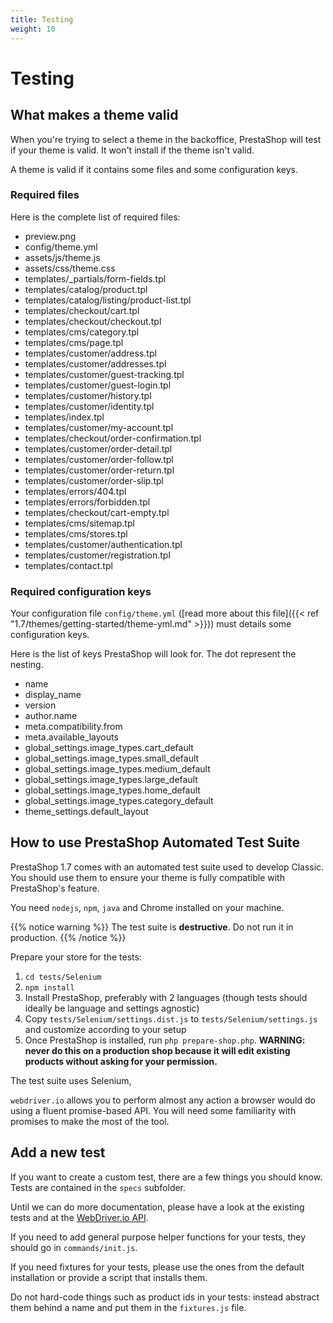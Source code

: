 ```yaml
---
title: Testing
weight: 10
---
```


# Testing

## What makes a theme valid

When you're trying to select a theme in the backoffice, PrestaShop will test if your theme is valid. It
won't install if the theme isn't valid.

A theme is valid if it contains some files and some configuration keys.

### Required files

Here is the complete list of required files:

* preview.png
* config/theme.yml
* assets/js/theme.js
* assets/css/theme.css
* templates/_partials/form-fields.tpl
* templates/catalog/product.tpl
* templates/catalog/listing/product-list.tpl
* templates/checkout/cart.tpl
* templates/checkout/checkout.tpl
* templates/cms/category.tpl
* templates/cms/page.tpl
* templates/customer/address.tpl
* templates/customer/addresses.tpl
* templates/customer/guest-tracking.tpl
* templates/customer/guest-login.tpl
* templates/customer/history.tpl
* templates/customer/identity.tpl
* templates/index.tpl
* templates/customer/my-account.tpl
* templates/checkout/order-confirmation.tpl
* templates/customer/order-detail.tpl
* templates/customer/order-follow.tpl
* templates/customer/order-return.tpl
* templates/customer/order-slip.tpl
* templates/errors/404.tpl
* templates/errors/forbidden.tpl
* templates/checkout/cart-empty.tpl
* templates/cms/sitemap.tpl
* templates/cms/stores.tpl
* templates/customer/authentication.tpl
* templates/customer/registration.tpl
* templates/contact.tpl

### Required configuration keys

Your configuration file `config/theme.yml` ([read more about this file]({{< ref "1.7/themes/getting-started/theme-yml.md" >}}))
must details some configuration keys.

Here is the list of keys PrestaShop will look for. The dot represent the nesting.

* name
* display_name
* version
* author.name
* meta.compatibility.from
* meta.available_layouts
* global_settings.image_types.cart_default
* global_settings.image_types.small_default
* global_settings.image_types.medium_default
* global_settings.image_types.large_default
* global_settings.image_types.home_default
* global_settings.image_types.category_default
* theme_settings.default_layout


## How to use PrestaShop Automated Test Suite

PrestaShop 1.7 comes with an automated test suite used to develop Classic. You should use them
to ensure your theme is fully compatible with PrestaShop's feature.

You need `nodejs`, `npm`, `java` and Chrome installed on your machine.

{{% notice warning %}}
  The test suite is **destructive**. Do not run it in production.
{{% /notice %}}

Prepare your store for the tests:

1. `cd tests/Selenium`
2. `npm install`
3. Install PrestaShop, preferably with 2 languages (though tests should ideally be language and settings agnostic)
4. Copy `tests/Selenium/settings.dist.js` to `tests/Selenium/settings.js` and customize according to your setup
5. Once PrestaShop is installed, run `php prepare-shop.php`. **WARNING: never do this on a production shop because it will edit existing products without asking for your permission.**

The test suite uses Selenium,

`webdriver.io` allows you to perform almost any action a browser would do using a fluent promise-based API.
You will need some familiarity with promises to make the most of the tool.


## Add a new test

If you want to create a custom test, there are a few things you should know. Tests are contained in
the `specs` subfolder.

Until we can do more documentation, please have a look at the existing tests and at the
[WebDriver.io API](https://webdriver.io/api.html).

If you need to add general purpose helper functions for your tests, they should go in `commands/init.js`.

If you need fixtures for your tests, please use the ones from the default installation or provide a script
that installs them.

Do not hard-code things such as product ids in your tests: instead abstract them behind a name and put
them in the `fixtures.js` file.



